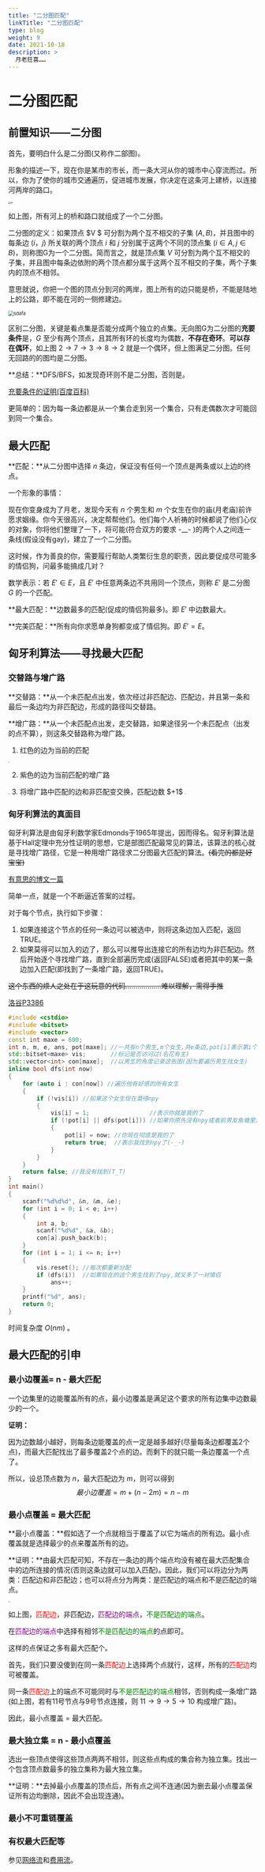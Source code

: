 ```yaml
---
title: "二分图匹配"
linkTitle: "二分图匹配"
type: blog
weight: 9
date: 2021-10-18
description: >
  月老狂喜……
---
```


# 二分图匹配

## 前置知识——二分图

首先，要明白什么是二分图(又称作二部图)。

形象的描述一下，现在你是某市的市长，而一条大河从你的城市中心穿流而过。所以，你为了使你的城市交通遍历，促进城市发展，你决定在这条河上建桥，以连接河两岸的路口。

<img src="%E8%8D%89%E7%BA%B8-10.jpg" alt="pi" style="zoom: 33%;" />

如上图，所有河上的桥和路口就组成了一个二分图。

二分图的定义：如果顶点 $V $ 可分割为两个互不相交的子集 $(A,B)$，并且图中的每条边 $(i，j)$ 所关联的两个顶点 $i$ 和 $j$ 分别属于这两个不同的顶点集 $(i \in A,j \in B)$，则称图G为一个二分图。简而言之，就是顶点集 $V$ 可分割为两个互不相交的子集，并且图中每条边依附的两个顶点都分属于这两个互不相交的子集，两个子集内的顶点不相邻。

意思就说，你把一个图的顶点分到河的两岸，图上所有的边只能是桥，不能是陆地上的公路，即不能在河的一侧修建边。

<img src="graph.png" alt="sdafa" style="zoom:67%;" />

区别二分图，关键是看点集是否能分成两个独立的点集。无向图G为二分图的**充要条件**是，$G$ 至少有两个顶点，且其所有环的长度均为偶数，**不存在奇环**。**可以存在偶环**，如上图 $2\rightarrow7\rightarrow3\rightarrow8\rightarrow2$ 就是一个偶环，但上图满足二分图。任何无回路的的图均是二分图。

**总结：**DFS/BFS，如发现奇环则不是二分图，否则是。

[充要条件的证明(百度百科)](https://baike.baidu.com/item/%E4%BA%8C%E5%88%86%E5%9B%BE)

更简单的：因为每一条边都是从一个集合走到另一个集合，只有走偶数次才可能回到同一个集合。

## 最大匹配

**匹配：**从二分图中选择 $n$ 条边，保证没有任何一个顶点是两条或以上边的终点。

一个形象的事情：

现在你变身成为了月老，发现今天有 $n$ 个男生和 $m$ 个女生在你的庙(月老庙)前许愿求姻缘。你今天很高兴，决定帮帮他们。他们每个人祈祷的时候都说了他们心仪的对象，你将他们整理了一下，将可能(符合双方的要求 -__- )的两个人之间连一条线(假设没有gay)，建立了一个二分图。

这时候，作为善良的你，需要履行帮助人类繁衍生息的职责，因此要促成尽可能多的情侣狗，问最多能搞成几对？

数学表示：若 $E'\in E$，且 $E'$ 中任意两条边不共用同一个顶点，则称 $E'$ 是二分图 $G$ 的一个匹配。

**最大匹配：**边数最多的匹配(促成的情侣狗最多)。即 $E'$ 中边数最大。

**完美匹配：**所有向你求愿单身狗都变成了情侣狗。即 $E'=E$。

## 匈牙利算法——寻找最大匹配

### 交替路与增广路

**交替路：**从一个未匹配点出发，依次经过非匹配边、匹配边，并且第一条和最后一条边均为非匹配边，形成的路径叫交替路。

**增广路：**从一个未匹配点出发，走交替路，如果途径另一个未匹配点（出发的点不算），则这条交替路称为增广路。

1. 红色的边为当前的匹配
<img src="%E5%A2%9E%E5%B9%BF%E8%B7%AF1.png" alt="1" style="zoom:13%;" />

2. 紫色的边为当前匹配的增广路
<img src="%E5%A2%9E%E5%B9%BF%E8%B7%AF2.png" alt="2" style="zoom:13%;" />
3. 将增广路中匹配的边和非匹配变交换，匹配边数 $+1$ 
<img src="%E5%A2%9E%E5%B9%BF%E8%B7%AF3.png" alt="3" style="zoom:13%;" />

### 匈牙利算法的真面目

匈牙利算法是由匈牙利数学家Edmonds于1965年提出，因而得名。匈牙利算法是基于Hall定理中充分性证明的思想，它是部图匹配最常见的算法，该算法的核心就是寻找增广路径，它是一种用增广路径求二分图最大匹配的算法。~~(看完的都是好宝宝)~~

[有意思的博文一篇](https://blog.csdn.net/qq_41730082/article/details/81162561?ops_request_misc=%257B%2522request%255Fid%2522%253A%2522162919822716780274126376%2522%252C%2522scm%2522%253A%252220140713.130102334..%2522%257D&request_id=162919822716780274126376&biz_id=0&utm_medium=distribute.pc_search_result.none-task-blog-2~all~top_positive~default-1-81162561.pc_search_result_control_group&utm_term=%E4%BA%8C%E5%88%86%E5%9B%BE%E5%8C%B9%E9%85%8D&spm=1018.2226.3001.4187)

简单一点，就是一个不断逼近答案的过程。

对于每个节点，执行如下步骤：

1. 如果连接这个节点的任何一条边可以被选中，则将这条边加入匹配，返回TRUE。
2. 如果莫得可以加入的边了，那么可以推导出连接它的所有边均为非匹配边。然后开始逐个寻找增广路，直到全部遍历完成(返回FALSE)或者把其中的某一条边加入匹配(即找到了一条增广路，返回TRUE)。

~~这个东西的烦人之处在于这玩意的代码………………难以理解，需得手推~~

[洛谷P3386](https://www.luogu.com.cn/problem/P3386)

```c++
#include <cstdio>
#include <bitset>
#include <vector>
const int maxe = 600;
int n, m, e, ans, pot[maxe]; //一共有n个男生,m个女生,共e条边,pot[i]表示第i个女生属于的男生编号
std::bitset<maxe> vis;       //标记是否访问过(名花有主)
std::vector<int> con[maxe];  //以男生的角度记录这张图(因为要遍历男生找女生)
inline bool dfs(int now)
{
    for (auto i : con[now]) //遍历他有好感的所有女生
    {
        if (!vis[i]) //如果这个女生现在莫得npy
        {
            vis[i] = 1;                 //表示你就是我的了
            if (!pot[i] || dfs(pot[i])) //如果你原先没有npy或者前男友鱼塘里还有
            {
                pot[i] = now; //你现在彻底是我的了
                return true;  //表示我找到npy了(-_-)
            }
        }
    }
    return false; //我没有找到(T_T)
}
int main()
{
    scanf("%d%d%d", &n, &m, &e);
    for (int i = 0; i < e; i++)
    {
        int a, b;
        scanf("%d%d", &a, &b);
        con[a].push_back(b);
    }
    for (int i = 1; i <= n; i++)
    {
        vis.reset(); //每次都重新分配
        if (dfs(i))  //如果现在的这个男生找到了npy,就又多了一对情侣
            ans++;
    }
    printf("%d", ans);
    return 0;
}
```

时间复杂度 $O(nm)$ 。

## 最大匹配的引申

### 最小边覆盖= n - 最大匹配

一个边集里的边能覆盖所有的点，最小边覆盖是满足这个要求的所有边集中边数最少的一个。

**证明：**

因为边数越小越好，则每条边能覆盖的点一定是越多越好(尽量每条边都覆盖2个点)，而最大匹配找出了最多覆盖2个点的边。而剩下的就只能一条边覆盖一个点了。

所以，设总顶点数为 $n$，最大匹配边为 $m$，则可以得到
$$
最小边覆盖=m+(n-2m)=n-m
$$

### 最小点覆盖 = 最大匹配

**最小点覆盖：**假如选了一个点就相当于覆盖了以它为端点的所有边。最小点覆盖就是选择最少的点来覆盖所有的边。

**证明：**由最大匹配可知，不存在一条边的两个端点均没有被在最大匹配集合中的边所连接的情况(否则这条边就可以加入匹配)。因此，我们可以将边分为两类：匹配边和非匹配边；也可以将点分为两类：是匹配边的端点和不是匹配边的端点。

<img src="%E6%9C%80%E5%B0%8F%E7%82%B9%E8%A6%86%E7%9B%96.png" alt="df" style="zoom:13%;" />

如上图，<font color="red">匹配边</font>，非匹配边，<font color="purple">匹配边的端点</font>，<font color="green">不是匹配边的端点</font>。

在<font color="purple">匹配边的端点</font>中选择有相邻<font color="green">不是匹配边的端点</font>的点即可。

这样的点保证之多有最大匹配个。

首先，我们只要没傻到在同一条<font color="red">匹配边</font>上选择两个点就行，这样，所有的<font color="red">匹配边</font>均可被覆盖。

同一条<font color="red">匹配边</font>上的端点不可能同时与<font color="green">不是匹配边的端点</font>相邻，否则构成一条增广路(如上图，若有11号节点与9号节点连接，则 $11\rightarrow9\rightarrow5\rightarrow10$ 构成增广路)。

因此，最小点覆盖 = 最大匹配。

### 最大独立集 = n - 最小点覆盖

选出一些顶点使得这些顶点两两不相邻，则这些点构成的集合称为独立集。找出一个包含顶点数最多的独立集称为最大独立集。

**证明：**去掉最小点覆盖的顶点后，所有点之间不连通(因为删去最小点覆盖保证所有边均删除，因此不会出现连通)。

### 最小不可重链覆盖



### 有权最大匹配等

参见[网络流]()和[费用流]()。

